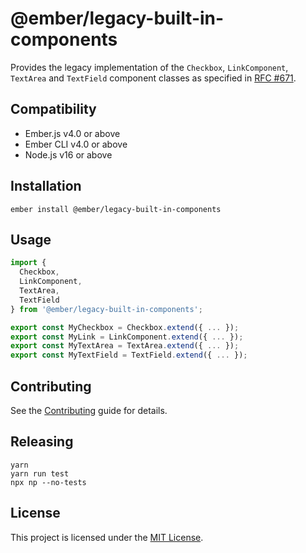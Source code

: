 @ember/legacy-built-in-components
==============================================================================

Provides the legacy implementation of the `Checkbox`, `LinkComponent`,
`TextArea` and `TextField` component classes as specified in [RFC #671][rfc].

[rfc]: https://github.com/emberjs/rfcs/blob/master/text/0671-modernize-built-in-components-1.md

Compatibility
------------------------------------------------------------------------------

* Ember.js v4.0 or above
* Ember CLI v4.0 or above
* Node.js v16 or above


Installation
------------------------------------------------------------------------------

```
ember install @ember/legacy-built-in-components
```


Usage
------------------------------------------------------------------------------

```js
import {
  Checkbox,
  LinkComponent,
  TextArea,
  TextField
} from '@ember/legacy-built-in-components';

export const MyCheckbox = Checkbox.extend({ ... });
export const MyLink = LinkComponent.extend({ ... });
export const MyTextArea = TextArea.extend({ ... });
export const MyTextField = TextField.extend({ ... });
```

Contributing
------------------------------------------------------------------------------

See the [Contributing](CONTRIBUTING.md) guide for details.

Releasing
------------------------------------------------------------------------------


```
yarn
yarn run test
npx np --no-tests
```


License
------------------------------------------------------------------------------

This project is licensed under the [MIT License](LICENSE.md).
